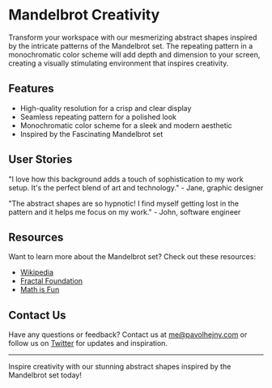 <!--font:Poppins-->

# Mandelbrot Creativity

Transform your workspace with our mesmerizing abstract shapes inspired by the intricate patterns of the Mandelbrot set. The repeating pattern in a monochromatic color scheme will add depth and dimension to your screen, creating a visually stimulating environment that inspires creativity.

## Features

-   High-quality resolution for a crisp and clear display
-   Seamless repeating pattern for a polished look
-   Monochromatic color scheme for a sleek and modern aesthetic
-   Inspired by the Fas<wbr>ci<wbr>na<wbr>ting Mandelbrot set

## User Stories

"I love how this background adds a touch of sophistication to my work setup. It's the perfect blend of art and technology." - Jane, graphic designer

"The abstract shapes are so hypnotic! I find myself getting lost in the pattern and it helps me focus on my work." - John, software engineer

## Resources

Want to learn more about the Mandelbrot set? Check out these resources:

-   [Wikipedia](#mandelbrot-set)
-   [Fractal Foundation](#fractal-foundation)
-   [Math is Fun](#math-is-fun)

## Contact Us

Have any questions or feedback? Contact us at me@pavolhejny.com or follow us on [Twitter](#twitter) for updates and inspiration.

---

Inspire creativity with our stunning abstract shapes inspired by the Mandelbrot set today!

<!--

Write me content for website with wallpaper which alt text is:

"A wallpaper with a repeating pattern of abstract shapes inspired by the Mandelbrot set, in a monochromatic color scheme."

The name/title of the page should not be 1:1 copy of the alt text but rather a real content of the website which is using this wallpaper.

- Use markdown format
- Start with heading
- Heading should be short and concise
- The content should look like a real website
- The website should not be about the wallpaper, wallpaper is just a related background
- Heading should be contain work "wallpaper" or "background"
- Include real sections like references, contact, user stories, etc. use things relevant to the page purpose.
- Feel free to use structure like headings, bullets, numbering, blockquotes, paragraphs, horizontal lines, etc.
- You can use formatting like bold or _italic_
- You can include UTF-8 emojis
- Links should be only #hash anchors (and you can refer to the document itself)
- Do not include images


---


# Abstract Shapes Wallpaper Background for Your Creative Workspace

Decorate your workspace with our mesmerizing abstract shapes wallpaper background inspired by the Mandelbrot set. The repeating pattern of intricate shapes in a monochromatic color scheme will add depth and dimension to your screen, creating a visually stimulating environment that inspires creativity.

## Features

- High-quality resolution for a crisp and clear display
- Seamless repeating pattern for a polished look
- Monochromatic color scheme for a sleek and modern aesthetic
- Inspired by the Fas<wbr>ci<wbr>na<wbr>ting Mandelbrot set

## User Stories

"I love how this wallpaper background adds a touch of sophistication to my work setup. It's the perfect blend of art and technology." - Jane, graphic designer

"The abstract shapes are so hypnotic! I find myself getting lost in the pattern and it helps me focus on my work." - John, software engineer

## References

Want to learn more about the Mandelbrot set? Check out these resources:

- [Wikipedia](#mandelbrot-set)
- [Fractal Foundation](#fractal-foundation)
- [Math is Fun](#math-is-fun)

## Contact Us

Have any questions or feedback? We'd love to hear from you! Contact us at me@pavolhejny.com or follow us on [Twitter](#twitter) for updates and inspiration.

---

Upgrade your workspace with our stunning abstract shapes wallpaper background today!


---


Heading should not include word "wallpaper". The website should not be about the wallpaper itself, wallpaper is just a related background, rewrite whole content.


---


# Elevate Your Workspace with Abstract Shapes Inspired by the Mandelbrot Set

Transform your workspace with our mesmerizing abstract shapes inspired by the intricate patterns of the Mandelbrot set. The repeating pattern in a monochromatic color scheme will add depth and dimension to your screen, creating a visually stimulating environment that inspires creativity.

## Features

- High-quality resolution for a crisp and clear display
- Seamless repeating pattern for a polished look
- Monochromatic color scheme for a sleek and modern aesthetic
- Inspired by the Fas<wbr>ci<wbr>na<wbr>ting Mandelbrot set

## User Stories

"I love how this background adds a touch of sophistication to my work setup. It's the perfect blend of art and technology." - Jane, graphic designer

"The abstract shapes are so hypnotic! I find myself getting lost in the pattern and it helps me focus on my work." - John, software engineer

## Resources

Want to learn more about the Mandelbrot set? Check out these resources:

- [Wikipedia](#mandelbrot-set)
- [Fractal Foundation](#fractal-foundation)
- [Math is Fun](#math-is-fun)

## Contact Us

Have any questions or feedback? We'd love to hear from you! Contact us at me@pavolhejny.com or follow us on [Twitter](#twitter) for updates and inspiration.

---

Elevate your workspace with our stunning abstract shapes inspired by the Mandelbrot set today!


---


Heading is too long, rewrite whole content.


---


# Abstract Shapes Inspired by the Mandelbrot Set: Elevate Your Workspace

Transform your workspace with our mesmerizing abstract shapes inspired by the intricate patterns of the Mandelbrot set. The repeating pattern in a monochromatic color scheme will add depth and dimension to your screen, creating a visually stimulating environment that inspires creativity.

## Features

- High-quality resolution for a crisp and clear display
- Seamless repeating pattern for a polished look
- Monochromatic color scheme for a sleek and modern aesthetic
- Inspired by the Fas<wbr>ci<wbr>na<wbr>ting Mandelbrot set

## User Stories

"I love how this background adds a touch of sophistication to my work setup. It's the perfect blend of art and technology." - Jane, graphic designer

"The abstract shapes are so hypnotic! I find myself getting lost in the pattern and it helps me focus on my work." - John, software engineer

## Resources

Want to learn more about the Mandelbrot set? Check out these resources:

- [Wikipedia](#mandelbrot-set)
- [Fractal Foundation](#fractal-foundation)
- [Math is Fun](#math-is-fun)

## Contact Us

Have any questions or feedback? We'd love to hear from you! Contact us at me@pavolhejny.com or follow us on [Twitter](#twitter) for updates and inspiration.

---

Elevate your workspace with our stunning abstract shapes inspired by the Mandelbrot set today!


---


Heading is too long, rewrite whole content.


---


# Inspire Creativity with Abstract Shapes Inspired by the Mandelbrot Set

Transform your workspace with our mesmerizing abstract shapes inspired by the intricate patterns of the Mandelbrot set. The repeating pattern in a monochromatic color scheme will add depth and dimension to your screen, creating a visually stimulating environment that inspires creativity.

## Features

- High-quality resolution for a crisp and clear display
- Seamless repeating pattern for a polished look
- Monochromatic color scheme for a sleek and modern aesthetic
- Inspired by the Fas<wbr>ci<wbr>na<wbr>ting Mandelbrot set

## User Stories

"I love how this background adds a touch of sophistication to my work setup. It's the perfect blend of art and technology." - Jane, graphic designer

"The abstract shapes are so hypnotic! I find myself getting lost in the pattern and it helps me focus on my work." - John, software engineer

## Resources

Want to learn more about the Mandelbrot set? Check out these resources:

- [Wikipedia](#mandelbrot-set)
- [Fractal Foundation](#fractal-foundation)
- [Math is Fun](#math-is-fun)

## Contact Us

Have any questions or feedback? Contact us at me@pavolhejny.com or follow us on [Twitter](#twitter) for updates and inspiration.

---

Inspire creativity with our stunning abstract shapes inspired by the Mandelbrot set today!


---


Write me a Google font which is best fitting for the website.

Pick from the list:
- Roboto
- Dancing Script
- Lato
- Alegreya
- Raleway
- Open Sans
- IBM Plex Sans
- Exo 2
- Inter
- Barlow Condensed
- Lobster
- Great Vibes
- Poppins
- Orbitron
- Montserrat
- Futura
- Playfair Display


Write just the font name nothing else.


---


Poppins

-->
